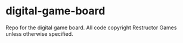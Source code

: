 # digital-game-board

Repo for the digital game board. All code copyright Restructor Games unless otherwise specified.
